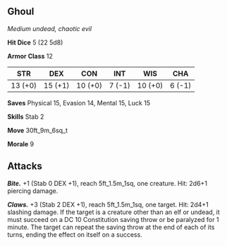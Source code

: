 ## Ghoul

*Medium undead, chaotic evil*

**Hit Dice** 5 (22 5d8)

**Armor Class** 12

| STR     | DEX     | CON     | INT     | WIS     | CHA     |
|---------|---------|---------|---------|---------|---------|
| 13 (+0) | 15 (+1) | 10 (+0) |  7 (-1) | 10 (+0) |  6 (-1) |

**Saves** Physical 15, Evasion 14, Mental 15, Luck 15

**Skills** Stab 2

**Move** 30ft_9m_6sq_t

**Morale** 9

## Attacks

***Bite.*** +1 (Stab 0 DEX +1), reach 5ft_1.5m_1sq, one creature. Hit: 2d6+1 piercing damage.

***Claws.*** +3 (Stab 2 DEX +1), reach 5ft_1.5m_1sq, one target. Hit: 2d4+1 slashing damage. If the target is a creature other than an elf or undead, it must succeed on a DC 10 Constitution saving throw or be paralyzed for 1 minute. The target can repeat the saving throw at the end of each of its turns, ending the effect on itself on a success.

